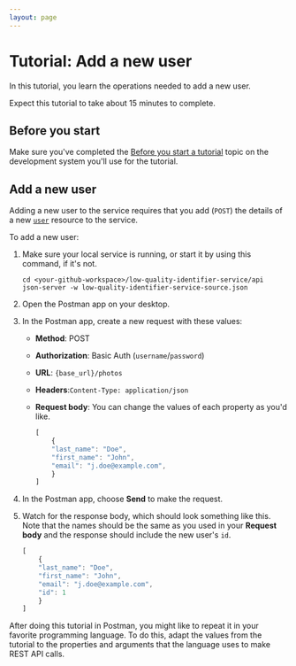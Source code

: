 ```yaml
---
layout: page
---
```


# Tutorial: Add a new user

In this tutorial, you learn the operations needed to
add a new user.

Expect this tutorial to take about 15 minutes to complete.

## Before you start

Make sure you've completed the [Before you start a tutorial](before-you-start-a-tutorial) topic on the development system you'll use for the tutorial.

## Add a new user

Adding a new user to the service requires that you add (`POST`) the details of a new [`user`](../api/user) resource to the service.

To add a new user:

1. Make sure your local service is running, or start it by using this command, if it's not.

    ```shell
    cd <your-github-workspace>/low-quality-identifier-service/api
    json-server -w low-quality-identifier-service-source.json
    ```

1. Open the Postman app on your desktop.
1. In the Postman app, create a new request with these values:

    * **Method**: POST
    * **Authorization**: Basic Auth (`username`/`password`)
    * **URL**: `{base_url}/photos`
    * **Headers**:`Content-Type: application/json`
    * **Request body**:
        You can change the values of each property as you'd like.

        ```js
        [
            {
            "last_name": "Doe",
            "first_name": "John",
            "email": "j.doe@example.com",
            }
        ]
        ```

1. In the Postman app, choose **Send** to make the request.
1. Watch for the response body, which should look something like this. Note that the names should be the same as you used in your **Request body** and the response should include the new user's `id`.

    ```js
    [
        {
        "last_name": "Doe",
        "first_name": "John",
        "email": "j.doe@example.com",
        "id": 1
        }
    ]
    ```

After doing this tutorial in Postman, you might like to repeat it in
your favorite programming language. To do this, adapt the values from
the tutorial to the properties and arguments that the language uses to
make REST API calls.
